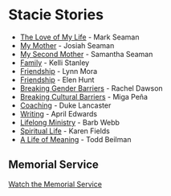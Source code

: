 # Stacie Stories

- [The Love of My Life](MarkSeaman.md) - Mark Seaman
- [My Mother](JosiahSeaman.md) - Josiah Seaman
- [My Second Mother](SamanthaSeaman.md) - Samantha Seaman
- [Family](KelliStanley.md) - Kelli Stanley
- [Friendship](LynnMora.md) - Lynn Mora
- [Friendship](ElenHunt.md) - Elen Hunt
- [Breaking Gender Barriers](RachelDawson.md) - Rachel Dawson
- [Breaking Cultural Barriers](MigaPena.md) - Miga Peña
- [Coaching](DukeLancaster.md) - Duke Lancaster
- [Writing](AprilEdwards.md) - April Edwards
- [Lifelong Ministry](BarbWebb.md) - Barb Webb
- [Spiritual Life](KarenFields.md) - Karen Fields
- [A Life of Meaning](ToddBeilman.md) - Todd Beilman


## Memorial Service

<a class="btn brown" href="https://greeleyvineyardchurch.subspla.sh/sk29hjj" target="_memorial">Watch the Memorial Service</a>
